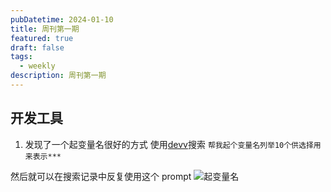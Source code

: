 ```yaml
---
pubDatetime: 2024-01-10
title: 周刊第一期
featured: true
draft: false
tags:
  - weekly
description: 周刊第一期
---
```


## 开发工具

1. 发现了一个起变量名很好的方式
   使用[devv](https://devv.ai/zh)搜索
   `帮我起个变量名列举10个供选择用来表示***`

然后就可以在搜索记录中反复使用这个 prompt
![起变量名](/images/get-constants.png)
